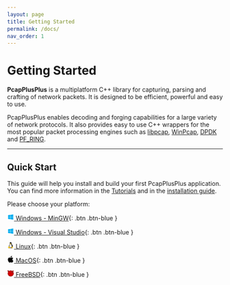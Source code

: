 ```yaml
---
layout: page
title: Getting Started
permalink: /docs/
nav_order: 1
---
```


# Getting Started

__PcapPlusPlus__ is a multiplatform C++ library for capturing, parsing and crafting of network packets. It is designed to be efficient, powerful and easy to use.

PcapPlusPlus enables decoding and forging capabilities for a large variety of network protocols. It also provides easy to use C++ wrappers for the most popular packet processing engines such as [libpcap](https://www.tcpdump.org/), [WinPcap](https://www.winpcap.org/), [DPDK](https://www.dpdk.org/) and [PF_RING](https://www.ntop.org/products/packet-capture/pf_ring/).

---

## Quick Start

This guide will help you install and build your first PcapPlusPlus application. You can find more information in the [Tutorials](/docs/tutorials) and in the [installation guide](/docs/install).

Please choose your platform:

[<img src="/resources/logo-windows.png" alt="drawing" width="16" title="Windows"/> Windows - MinGW](/docs/quickstart/mingw){: .btn .btn-blue }

[<img src="/resources/logo-windows.png" alt="drawing" width="16" title="Windows"/> Windows - Visual Studio](/docs/quickstart/vs){: .btn .btn-blue }

[<img src="/resources/logo-linux.png" alt="drawing" width="16" title="Linux"/> Linux](/docs/quickstart/linux){: .btn .btn-blue }

[<img src="/resources/logo-apple.png" alt="drawing" width="16" title="MacOS"/> MacOS](/docs/quickstart/macos){: .btn .btn-blue }

[<img src="/resources/logo-freebsd.png" alt="drawing" width="16" title="FreeBSD"/> FreeBSD](/docs/quickstart/freebsd){: .btn .btn-blue }
